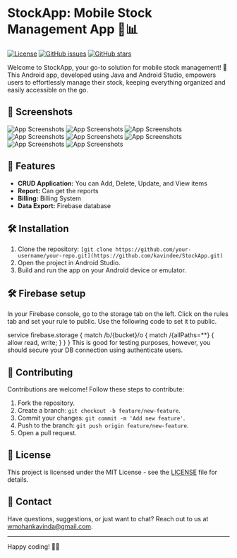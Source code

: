 # StockApp: Mobile Stock Management App 📱📊

[![License](https://img.shields.io/badge/license-MIT-blue.svg)](https://opensource.org/licenses/MIT)
[![GitHub issues](https://img.shields.io/github/issues/your-username/your-repo)](https://github.com/your-username/your-repo/issues)
[![GitHub stars](https://img.shields.io/github/stars/your-username/your-repo)](https://github.com/your-username/your-repo/stargazers)

Welcome to StockApp, your go-to solution for mobile stock management! 🚀 This Android app, developed using Java and Android Studio, empowers users to effortlessly manage their stock, keeping everything organized and easily accessible on the go.

## 📸 Screenshots

![App Screenshots](Screenshot1.png)
![App Screenshots](Screenshot2.png)
![App Screenshots](Screenshot3.png)
![App Screenshots](Screenshot4.png)
![App Screenshots](Screenshot5.png)
![App Screenshots](Screenshot6.png)
![App Screenshots](Screenshot7.png)
![App Screenshots](Screenshot8.png)


## 🚀 Features

- **CRUD Application:** You can Add, Delete, Update, and View items
- **Report:** Can get the reports
- **Billing:** Billing System
- **Data Export:** Firebase database

## 🛠 Installation

1. Clone the repository: `[git clone https://github.com/your-username/your-repo.git](https://github.com/kavindee/StockApp.git)`
2. Open the project in Android Studio.
3. Build and run the app on your Android device or emulator.

## 🛠 Firebase setup
In your Firebase console, go to the storage tab on the left. Click on the rules tab and set your rule to public. Use the following code to set it to public.

service firebase.storage {
  match /b/{bucket}/o {
    match /{allPaths=**} {
      allow read, write;
    }
  }
}
This is good for testing purposes, however, you should secure your DB connection using authenticate users.


## 🤝 Contributing

Contributions are welcome! Follow these steps to contribute:

1. Fork the repository.
2. Create a branch: `git checkout -b feature/new-feature`.
3. Commit your changes: `git commit -m 'Add new feature'`.
4. Push to the branch: `git push origin feature/new-feature`.
5. Open a pull request.

## 📜 License

This project is licensed under the MIT License - see the [LICENSE](LICENSE) file for details.

## 📧 Contact

Have questions, suggestions, or just want to chat? Reach out to us at [wmohankavinda@gmail.com](mailto:wmohankavinda@gmail.com).

---

Happy coding! 🚀✨
